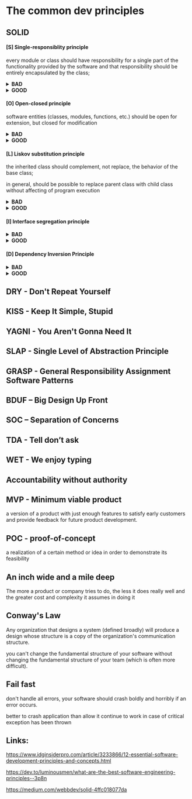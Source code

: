 # The common dev principles

## SOLID
#### [S] Single-responsiblity principle

every module or class should have responsibility for a single part of the functionality provided by the software and that responsibility should be entirely encapsulated by the class;

<details>
<summary><b>BAD</b></summary>
<p>		

```csharp 
public class Animal
{
  public Animal() { }
  public string GetAnimalName() { }
  public SaveAnimal(Animal a) {}
}
```

</p>
</details>
<details>
<summary><b>GOOD</b></summary>
<p>
	
```csharp 
public class Animal
{
  public Animal() { }
  public string GetAnimalName() { }
}
public class AnimalRepository
{
  public Animal GetAnimal(string name) { }
  public Animal SaveAnimal(Animal a) { }
}
```

</p>
</details>

#### [O] Open-closed principle

software entities (classes, modules, functions, etc.) should be open for extension, but closed for modification

<details>
<summary><b>BAD</b></summary>
<p>

```csharp 
public class Animal
{
  public Animal(string name) { }
  public string GetAnimalName() { }
}
var animals = new List<Animal>() 
{
  new Animal("lion"),
  new Animal("mouse")
}
public string AnimalSound(List<Animal> animals)
{
  foreach(var a in animals)		
  {
    if(a.GetAnimalName() == "lion")
      return "roar";
    if (a.GetAnimalName() == "mouse")
      return "squeak";
  }
}
```

</p>
</details>
<details>
<summary><b>GOOD</b></summary>
<p>

```csharp 
public class Animal
{
  public Animal(string name) { }
  public string GetAnimalName() { }
  public virtual string MakeSound() {}
}
public class Lion : Animal
{
  public new string MakeSound() => "roar";
}
public class Squirrel : Animal
{
  public new string MakeSound() => "squeak";
}
public class Snake : Animal
{
  public new string MakeSound() => "hiss";
}
public string AnimalSound(List<Animal> animals)
{
  foreach (var a in animals)
  {
    a.MakeSound();
  }
}
```

</p>
</details>

#### [L] Liskov substitution principle

the inherited class should complement, not replace, the behavior of the base class;

in general, should be possible to replace parent class with child class without affecting of program execution

<details>
<summary><b>BAD</b></summary>
<p>

```csharp
public abstract class Employee
{
  public virtual string GetWorkDetails(int id) => "Base Work"
  public virtual string GetEmployeeDetails(int id) => "Base Employee";        
}
public class SeniorEmployee : Employee
{
  public override string GetWorkDetails(int id) => "Senior Work";
  public override string GetEmployeeDetails(int id) => "Senior Employee";
}
public class JuniorEmployee : Employee
{
  public override string GetWorkDetails(int id)
  {
    throw new NotImplementedException();        
  }
  public override string GetEmployeeDetails(int id) => "Junior Employee";
}
...
List<Employee> list = new List<Employee>();
list.Add(new JuniorEmployee());
list.Add(new SeniorEmployee());
foreach (Employee emp in list)
{
  emp.GetWorkDetails(985);
}

```

</p>
</details>
<details>
<summary><b>GOOD</b></summary>
<p>

```csharp
public interface IEmployee
{
  string GetEmployeeDetails(int employeeId);
}
public interface IWork
{
  string GetWorkDetails(int employeeId);
}
public class SeniorEmployee : IWork, IEmployee
{
  public string GetWorkDetails(int employeeId) => "Senior Work";
  public string GetEmployeeDetails(int employeeId) => "Senior Employee";
}
public class JuniorEmployee : IEmployee
{
  public string GetEmployeeDetails(int employeeId) => "Junior Employee";	
}
```

</p>
</details>

#### [I] Interface segregation principle

<details>
<summary><b>BAD</b></summary>
<p>

```csharp
```

</p>
</details>
<details>
<summary><b>GOOD</b></summary>
<p>

```csharp
```

</p>
</details>

#### [D] Dependency Inversion Principle

<details>
<summary><b>BAD</b></summary>
<p>

```csharp
```

</p>
</details>
<details>
<summary><b>GOOD</b></summary>
<p>

```csharp
```

</p>
</details>

## DRY - Don't Repeat Yourself

## KISS - Keep It Simple, Stupid

## YAGNI - You Aren't Gonna Need It 

## SLAP - Single Level of Abstraction Principle

## GRASP - General Responsibility Assignment Software Patterns

## BDUF – Big Design Up Front

## SOC – Separation of Concerns

## TDA - Tell don’t ask

## WET - We enjoy typing

## Accountability without authority

## MVP - Minimum viable product

a version of a product with just enough features to satisfy early customers and provide feedback for future product development.

## POC - proof-of-concept

a realization of a certain method or idea in order to demonstrate its feasibility

## An inch wide and a mile deep

The more a product or company tries to do, the less it does really well and the greater cost and complexity it assumes in doing it

## Conway's Law

Any organization that designs a system (defined broadly) will produce a design whose structure is a copy of the organization's communication structure.

you can't change the fundamental structure of your software without changing the fundamental structure of your team (which is often more difficult).

## Fail fast

don't handle all errors, your software should crash boldly and horribly if an error occurs.

better to crash application than allow it continue to work in case of critical exception has been thrown




## Links: 

https://www.idginsiderpro.com/article/3233866/12-essential-software-development-principles-and-concepts.html

https://dev.to/luminousmen/what-are-the-best-software-engineering-principles--3p8n

https://medium.com/webbdev/solid-4ffc018077da
